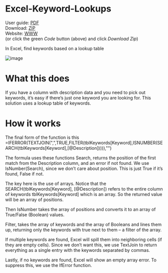 # Excel-Keyword-Lookups
User guide: [PDF](https://github.com/ITAutomator/Excel-Keyword-Lookups/blob/main/Excel%20Keyword%20Lookups.pdf)    
Download: [ZIP](https://github.com/ITAutomator/Excel-Keyword-Lookups/archive/refs/heads/main.zip)   
Website: [WWW](https://www.itautomator.com/Excel-Keyword-Lookups/)   
(or click the green *Code* button (above) and click *Download Zip*)  


In Excel, find keywords based on a lookup table

![image](https://github.com/user-attachments/assets/bbc4690b-9e7f-49ad-a41a-b17b605d228a)


 

# What this does
If you have a column with description data and you need to pick out keywords, it’s easy if there’s just one keyword you are looking for.  This solution uses a lookup table of keywords.


# How it works

The final form of the function is this  
=IFERROR(TEXTJOIN(",",TRUE,FILTER(tblKeywords[Keyword],ISNUMBER(SEARCH(tblKeywords[Keyword],[@Description])))),"")  

The formula uses these functions
Search, returns the position of the first match from the Description column, and an error if not found. We use IsNumber(Search), since we don’t care about position. This is just True if it’s found, False if not.

The key here is the use of arrays. Notice that the SEARCH(tblKeywords[Keyword], [@Description]) refers to the entire column of keywords tblKeywords[Keyword] which is an array.  So the returned value will be an array of positions.

Then IsNumber takes the array of positions and converts it to an array of True/False (Boolean) values.

Filter, takes the array of keywords and the array of Booleans and lines them up, returning only the keywords with true next to them – a filter of the array.

If multiple keywords are found, Excel will spill them into neighboring cells (if they are empty cells).  Since we don’t want this, we use TextJoin to return everything as a single entry with the keywords separated by commas.

Lastly, if no keywords are found, Excel will show an empty array error. To suppress this, we use the IfError function.

